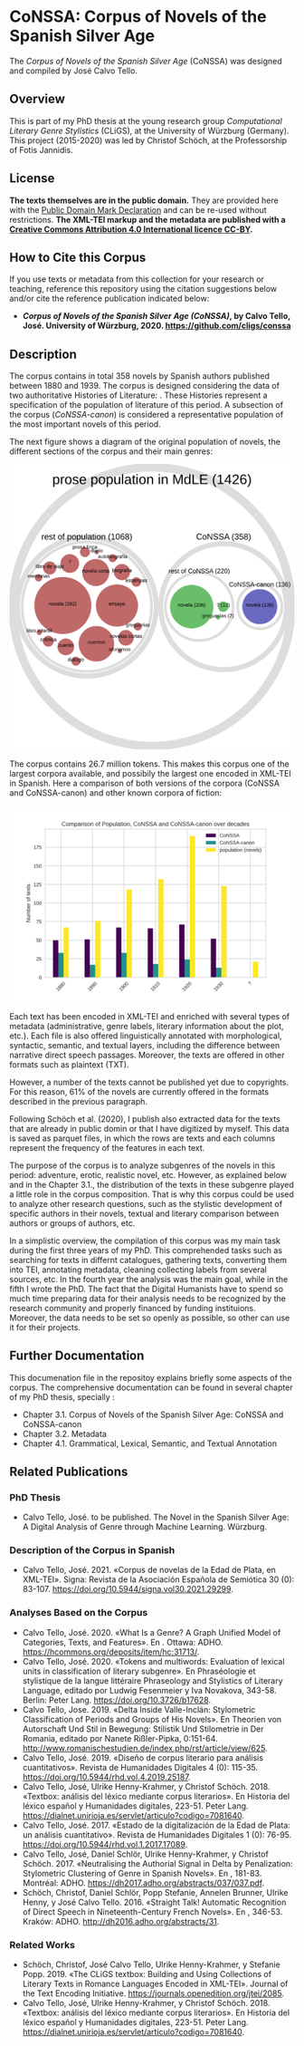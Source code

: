 # CoNSSA: Corpus of Novels of the Spanish Silver Age

The *Corpus of Novels of the Spanish Silver Age* (CoNSSA) was designed and compiled by José Calvo Tello.

## Overview
This is part of my PhD thesis at the young research group *Computational Literary Genre Stylistics* (CLiGS), at the University of Würzburg (Germany). This project (2015-2020) was led by Christof Schöch, at the Professorship of Fotis Jannidis.

## License 

**The texts themselves are in the public domain.** They are provided here with the <a href="https://creativecommons.org/publicdomain/mark/1.0/">Public Domain Mark Declaration</a> and can be re-used without restrictions. **The XML-TEI markup and the metadata are published with a <a href="https://creativecommons.org/licenses/by/4.0/">Creative Commons Attribution 4.0 International licence CC-BY</a>.**

## How to Cite this Corpus

If you use texts or metadata from this collection for your research or teaching, reference this repository using the citation suggestions below and/or cite the reference publication indicated below:

- **_Corpus of Novels of the Spanish Silver Age (CoNSSA)_, by Calvo Tello, José. University of Würzburg, 2020. <https://github.com/cligs/conssa>**

## Description

The corpus contains in total 358 novels by Spanish authors published between 1880 and 1939. The corpus is designed considering the data of two authoritative Histories of Literature: . These Histories represent a specification of the population of literature of this period. A subsection of the corpus (*CoNSSA-canon*) is considered a representative population of the most important novels of this period.

The next figure shows a diagram of the original population of novels, the different sections of the corpus and their main genres:

<img src="images/corpus-circles-viz.svg"/>

The corpus contains 26.7 million tokens. This makes this corpus one of the largest corpora available, and possibily the largest one encoded in XML-TEI in Spanish. Here a comparison of both versions of the corpora (CoNSSA and CoNSSA-canon) and other known corpora of fiction:

<img src="images/figure_018.png"/>


Each text has been encoded in XML-TEI and enriched with several types of metadata (administrative, genre labels, literary information about the plot, etc.). Each file is also offered linguistically annotated with morphological, syntactic, semantic, and textual layers, including the difference between narrative direct speech passages. Moreover, the texts are offered in other formats such as plaintext (TXT).

However, a number of the texts cannot be published  yet due to copyrights. For this reason, 61% of the novels are currently offered in the formats described in the previous paragraph.

Following Schöch et al. (2020), I publish also extracted data for the texts that are already in public domin or that I have digitized by myself. This data is saved as parquet files, in which the rows are texts and each columns represent the frequency of the features in each text.


The purpose of the corpus is to analyze subgenres of the novels in this period: adventure, erotic, realistic novel, etc. However, as explained below and in the Chapter 3.1., the distribution of the texts in these subgenre played a little role in the corpus composition. That is why this corpus could be used to analyze other research questions, such as the stylistic development of specific authors in their novels, textual and literary comparison between authors or groups of authors, etc.

In a simplistic overview, the compilation of this corpus was my main task during the first three years of my PhD. This comprehended tasks such as searching for texts in differnt catalogues, gathering texts, converting them into TEI, annotating metadata, cleaning collecting labels from several sources, etc. In the fourth year the analysis was the main goal, while in the fifth I wrote the PhD. The fact that the Digital Humanists have to spend so much time preparing data for their analysis needs to be recognized by the research community and properly financed by funding instituions.  Moreover, the data needs to be set so openly as possible, so other can use it for their projects.



## Further Documentation

This documenation file in the repositoy explains briefly some aspects of the corpus. The comprehensive documentation can be found in several chapter of my PhD thesis, specially :
- Chapter 3.1. Corpus of Novels of the Spanish Silver Age: CoNSSA and CoNSSA-canon
- Chapter 3.2. Metadata
- Chapter 4.1. Grammatical, Lexical, Semantic, and Textual Annotation


## Related Publications

### PhD Thesis 

- Calvo Tello, José. to be published. The Novel in the Spanish Silver Age: A Digital Analysis of Genre through Machine Learning. Würzburg.


### Description of the Corpus in Spanish

- Calvo Tello, José. 2021. «Corpus de novelas de la Edad de Plata, en XML-TEI». Signa: Revista de la Asociación Española de Semiótica 30 (0): 83-107. https://doi.org/10.5944/signa.vol30.2021.29299.

### Analyses Based on the Corpus

- Calvo Tello, José. 2020. «What Is a Genre? A Graph Unified Model of Categories, Texts, and Features». En . Ottawa: ADHO. https://hcommons.org/deposits/item/hc:31713/.
- Calvo Tello, José. 2020. «Tokens and multiwords: Evaluation of lexical units in classification of literary subgenre». En Phraséologie et stylistique de la langue littéraire Phraseology and Stylistics of Literary Language, editado por Ludwig Fesenmeier y Iva Novakova, 343-58. Berlin: Peter Lang. https://doi.org/10.3726/b17628.
- Calvo Tello, Jose. 2019. «Delta Inside Valle-Inclán: Stylometric Classification of Periods and Groups of His Novels». En Theorien von Autorschaft Und Stil in Bewegung: Stilistik Und Stilometrie in Der Romania, editado por Nanete Rißler-Pipka, 0:151-64. http://www.romanischestudien.de/index.php/rst/article/view/625.
- Calvo Tello, José. 2019. «Diseño de corpus literario para análisis cuantitativos». Revista de Humanidades Digitales 4 (0): 115-35. https://doi.org/10.5944/rhd.vol.4.2019.25187.
- Calvo Tello, José, Ulrike Henny-Krahmer, y Christof Schöch. 2018. «Textbox: análisis del léxico mediante corpus literarios». En Historia del léxico español y Humanidades digitales, 223-51. Peter Lang. https://dialnet.unirioja.es/servlet/articulo?codigo=7081640.
- Calvo Tello, José. 2017. «Estado de la digitalización de la Edad de Plata: un análisis cuantitativo». Revista de Humanidades Digitales 1 (0): 76-95. https://doi.org/10.5944/rhd.vol.1.2017.17089.
- Calvo Tello, José, Daniel Schlör, Ulrike Henny-Krahmer, y Christof Schöch. 2017. «Neutralising the Authorial Signal in Delta by Penalization: Stylometric Clustering of Genre in Spanish Novels». En , 181-83. Montréal: ADHO. https://dh2017.adho.org/abstracts/037/037.pdf.
- Schöch, Christof, Daniel Schlör, Popp Stefanie, Annelen Brunner, Ulrike Henny, y José Calvo Tello. 2016. «Straight Talk! Automatic Recognition of Direct Speech in Nineteenth-Century French Novels». En , 346-53. Kraków: ADHO. http://dh2016.adho.org/abstracts/31.


### Related Works

- Schöch, Christof, José Calvo Tello, Ulrike Henny-Krahmer, y Stefanie Popp. 2019. «The CLiGS textbox: Building and Using Collections of Literary Texts in Romance Languages Encoded in XML-TEI». Journal of the Text Encoding Initiative. https://journals.openedition.org/jtei/2085.
- Calvo Tello, José, Ulrike Henny-Krahmer, y Christof Schöch. 2018. «Textbox: análisis del léxico mediante corpus literarios». En Historia del léxico español y Humanidades digitales, 223-51. Peter Lang. https://dialnet.unirioja.es/servlet/articulo?codigo=7081640.


